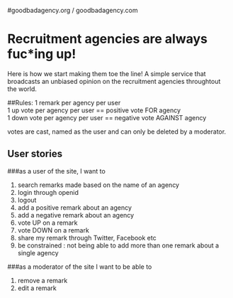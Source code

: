 #goodbadagency.org / goodbadagency.com

# Recruitment agencies are always fuc*ing up!
Here is how we start making them toe the line!
A simple service that broadcasts an unbiased opinion on the recruitment agencies 
throughtout the world.

##Rules:
1 remark per agency per user    
1 up vote per agency per user == positive vote FOR agency    
1 down vote per agency per user == negative vote AGAINST agency    

votes are cast, named as the user and can only be deleted by a moderator.    

## User stories

###as a user of the site, I want to 
1. search remarks made based on the name of an agency 
4. login through openid
8. logout
16. add a positive remark about an agency
32. add a negative remark about an agency
64. vote UP on a remark
128. vote DOWN on a remark
256. share my remark through Twitter, Facebook etc
512. be constrained : not being able to add more than one remark about a single agency

###as a moderator of the site I want to be able to 
1. remove a remark
2. edit a remark

